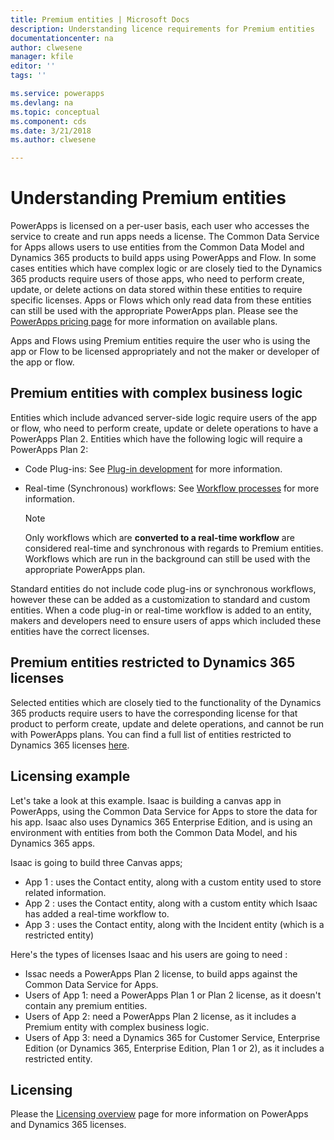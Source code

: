 ```yaml
---
title: Premium entities | Microsoft Docs
description: Understanding licence requirements for Premium entities
documentationcenter: na
author: clwesene
manager: kfile
editor: ''
tags: ''

ms.service: powerapps
ms.devlang: na
ms.topic: conceptual
ms.component: cds
ms.date: 3/21/2018
ms.author: clwesene

---
```

# Understanding Premium entities

PowerApps is licensed on a per-user basis, each user who accesses the service to create and run apps needs a license. The Common Data Service for Apps allows users to use entities from the Common Data Model and Dynamics 365 products to build apps using PowerApps and Flow. In some cases entities which have complex logic or are closely tied to the Dynamics 365 products require users of those apps, who need to perform create, update, or delete actions on data stored within these entities to require specific licenses. Apps or Flows which only read data from these entities can still be used with the appropriate PowerApps plan. Please see the [PowerApps pricing page](https://powerapps.microsoft.com/pricing) for more information on available plans.

Apps and Flows using Premium entities require the user who is using the app or Flow to be licensed appropriately and not the maker or developer of the app or flow.

## Premium entities with complex business logic

Entities which include advanced server-side logic require users of the app or flow, who need to perform create, update or delete operations to have a PowerApps Plan 2. Entities which have the following logic will require a PowerApps Plan 2:

- Code Plug-ins: See [Plug-in development](https://msdn.microsoft.com/library/gg328490.aspx) for more information.
- Real-time (Synchronous) workflows: See [Workflow processes](https://docs.microsoft.com/dynamics365/customer-engagement/customize/workflow-processes) for more information.

    > [!NOTE]
    >  Only workflows which are **converted to a real-time workflow** are considered real-time and synchronous with regards to Premium entities. Workflows which are run in the background can still be used with the appropriate PowerApps plan.


Standard entities do not include code plug-ins or synchronous workflows, however these can be added as a customization to standard and custom entities. When a code plug-in or real-time workflow is added to an entity, makers and developers need to ensure users of apps which included these entities have the correct licenses.

## Premium entities restricted to Dynamics 365 licenses

Selected entities which are closely tied to the functionality of the Dynamics 365 products require users to have the corresponding license for that product to perform create, update and delete operations, and cannot be run with PowerApps plans. You can find a full list of entities restricted to Dynamics 365 licenses [here](data-platform-premium-entities.md).

## Licensing example

Let's take a look at this example. Isaac is building a canvas app in PowerApps, using the Common Data Service for Apps to store the data for his app. Isaac also uses Dynamics 365 Enterprise Edition, and is using an environment with entities from both the Common Data Model, and his Dynamics 365 apps.

Isaac is going to build three Canvas apps;

- App 1 : uses the Contact entity, along with a custom entity used to store related information.
- App 2 : uses the Contact entity, along with a custom entity which Isaac has added a real-time workflow to.
- App 3 : uses the Contact entity, along with the Incident entity (which is a restricted entity)

Here's the types of licenses Isaac and his users are going to need :

- Issac needs a PowerApps Plan 2 license, to build apps against the Common Data Service for Apps.
- Users of App 1: need a PowerApps Plan 1 or Plan 2 license, as it doesn't contain any premium entities.
- Users of App 2: need a PowerApps Plan 2 license, as it includes a Premium entity with complex business logic.
- Users of App 3: need a Dynamics 365 for Customer Service, Enterprise Edition (or Dynamics 365, Enterprise Edition, Plan 1 or 2), as it includes a restricted entity. 

## Licensing

Please the [Licensing overview](../../administrator/pricing-billing-skus.md) page for more information on PowerApps and Dynamics 365 licenses.
